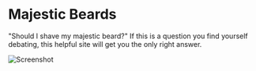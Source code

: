# Majestic Beards
"Should I shave my majestic beard?" If this is a question you find yourself debating, this helpful site will get you the only right answer.

![Screenshot](img/screenshot.png)
